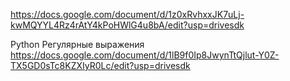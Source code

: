 https://docs.google.com/document/d/1z0xRvhxxJK7uLj-kwMQYYL4Rz4rAtY4kPoHWlG4u8bA/edit?usp=drivesdk

Python Регулярные выражения 
https://docs.google.com/document/d/1lB9f0Ip8JwynTtQjlut-Y0Z-TX5GD0sTc8KZXIyR0Lc/edit?usp=drivesdk

